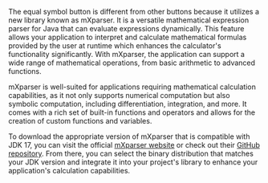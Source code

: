 The equal symbol button is different from other buttons because it utilizes a new library known as mXparser. It is a versatile mathematical expression parser for Java that can evaluate expressions dynamically. This feature allows your application to interpret and calculate mathematical formulas provided by the user at runtime which enhances the calculator's functionality significantly. With mXparser, the application can support a wide range of mathematical operations, from basic arithmetic to advanced functions.

mXparser is well-suited for applications requiring mathematical calculation capabilities, as it not only supports numerical computation but also symbolic computation, including differentiation, integration, and more. It comes with a rich set of built-in functions and operators and allows for the creation of custom functions and variables.

To download the appropriate version of mXparser that is compatible with JDK 17, you can visit the official [mXparser website](https://mathparser.org/mxparser-downloads/) or check out their [GitHub repository](https://github.com/mariuszgromada/MathParser.org-mXparser). From there, you can select the binary distribution that matches your JDK version and integrate it into your project's library to enhance your application's calculation capabilities.
